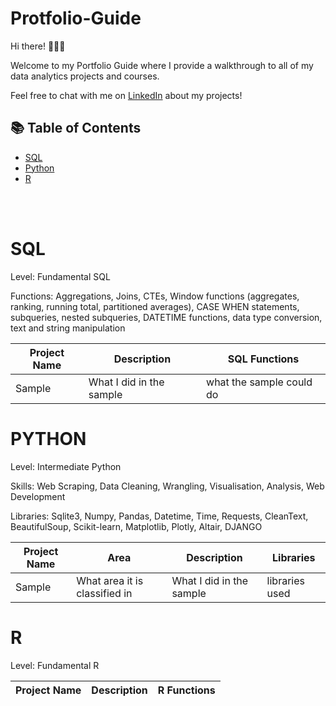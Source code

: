 # Protfolio-Guide

Hi there! 🙋🏻‍♀️

Welcome to my Portfolio Guide where I provide a walkthrough to all of my data analytics projects and courses.

Feel free to chat with me on [LinkedIn](https://www.linkedin.com/in/katiehuangx/) about my projects!

## 📚 Table of Contents
- [SQL](#sql)
- [Python](#python)
- [R](#r)

<br></br>
# SQL
Level: Fundamental SQL

Functions: Aggregations, Joins, CTEs, Window functions (aggregates, ranking, running total, partitioned averages), CASE WHEN statements, subqueries, nested subqueries, DATETIME functions, data type conversion, text and string manipulation

| Project Name | Description | SQL Functions |
|---|---|---|
|Sample |What I did in the sample| what the sample could do|

# PYTHON
Level: Intermediate Python

Skills: Web Scraping, Data Cleaning, Wrangling, Visualisation, Analysis, Web Development

Libraries: Sqlite3, Numpy, Pandas, Datetime, Time, Requests, CleanText, BeautifulSoup, Scikit-learn, Matplotlib, Plotly, Altair, DJANGO

| Project Name | Area | Description | Libraries |
|---|---|---| --- |
| Sample | What area it is classified in | What I did in the sample| libraries used |

# R
Level: Fundamental R

| Project Name | Description | R Functions |
|---|---|---|
